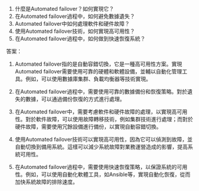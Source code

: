 1. 什麼是Automated failover？如何實現它？
2. 在Automated failover過程中，如何避免數據遺失？
3. Automated failover中如何處理軟件和硬件故障？
4. 使用Automated failover技術，如何實現高可用性？
5. 在Automated failover過程中，如何做到快速恢復系統？

答案：

1. Automated failover指的是自動容錯切換，它是一種高可用性方案。實現Automated failover需要使用可靠的硬體和軟體設備，並輔以自動化管理工具。例如，可以使用數據庫集群、負載均衡器等技術實現。

2. 在Automated failover過程中，需要使用可靠的數據備份和恢復策略。對於遺失的數據，可以通過備份恢復的方式進行處理。

3. 在Automated failover中，需要考慮軟件和硬件故障的處理，以實現高可用性。對於軟件故障，可以使用故障轉移技術，例如集群技術進行處理；而對於硬件故障，需要使用冗餘設備進行備份，以實現自動容錯切換。

4. 使用Automated failover技術可以實現高可用性，因為它可以偵測到故障，並自動切換到備用系統。這樣可以減少系統故障對業務運營造成的影響，提高系統可用性。

5. 在Automated failover過程中，需要使用快速恢復策略，以保證系統的可用性。例如，可以使用自動化軟體工具，如Ansible等，實現自動化恢復，從而加快系統故障的排除速度。